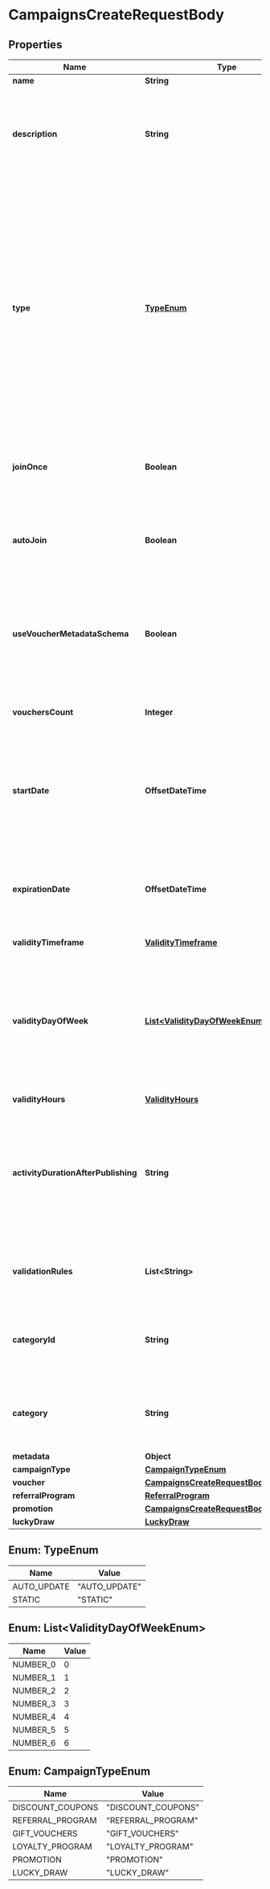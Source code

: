 

# CampaignsCreateRequestBody


## Properties

| Name | Type | Description |
|------------ | ------------- | ------------- |
|**name** | **String** | Campaign name. |
|**description** | **String** | An optional field to keep any extra textual information about the campaign such as a campaign description and details. |
|**type** | [**TypeEnum**](#TypeEnum) | Defines whether the campaign can be updated with new vouchers after campaign creation.      - &#x60;AUTO_UPDATE&#x60;: By choosing the auto update option you will create a campaign that can be enhanced by new vouchers after the time of creation (e.g. by publish vouchers method).     -  &#x60;STATIC&#x60;: vouchers need to be manually published. |
|**joinOnce** | **Boolean** | If this value is set to &#x60;true&#x60;, customers will be able to join the campaign only once. |
|**autoJoin** | **Boolean** | Indicates whether customers will be able to auto-join a loyalty campaign if any earning rule is fulfilled. |
|**useVoucherMetadataSchema** | **Boolean** | Flag indicating whether the campaign is to use the voucher&#39;s metadata schema instead of the campaign metadata schema. |
|**vouchersCount** | **Integer** | Total number of unique vouchers in campaign (size of campaign). |
|**startDate** | **OffsetDateTime** | Activation timestamp defines when the campaign starts to be active in ISO 8601 format. Campaign is *inactive before* this date.  |
|**expirationDate** | **OffsetDateTime** | Expiration timestamp defines when the campaign expires in ISO 8601 format.  Campaign is *inactive after* this date. |
|**validityTimeframe** | [**ValidityTimeframe**](ValidityTimeframe.md) |  |
|**validityDayOfWeek** | [**List&lt;ValidityDayOfWeekEnum&gt;**](#List&lt;ValidityDayOfWeekEnum&gt;) | Integer array corresponding to the particular days of the week in which the voucher is valid.  - &#x60;0&#x60; Sunday - &#x60;1&#x60; Monday - &#x60;2&#x60; Tuesday - &#x60;3&#x60; Wednesday - &#x60;4&#x60; Thursday - &#x60;5&#x60; Friday - &#x60;6&#x60; Saturday |
|**validityHours** | [**ValidityHours**](ValidityHours.md) |  |
|**activityDurationAfterPublishing** | **String** | Defines the amount of time the campaign will be active in ISO 8601 format after publishing. For example, a campaign with a &#x60;duration&#x60; of &#x60;P24D&#x60; will be valid for a duration of 24 days. |
|**validationRules** | **List&lt;String&gt;** | Array containing the ID of the validation rule associated with the promotion tier. |
|**categoryId** | **String** | Unique category ID that this campaign belongs to. Either pass this parameter OR the &#x60;category&#x60;. |
|**category** | **String** | The category assigned to the campaign. Either pass this parameter OR the &#x60;category_id&#x60;. |
|**metadata** | **Object** |  |
|**campaignType** | [**CampaignTypeEnum**](#CampaignTypeEnum) |  |
|**voucher** | [**CampaignsCreateRequestBodyVoucher**](CampaignsCreateRequestBodyVoucher.md) |  |
|**referralProgram** | [**ReferralProgram**](ReferralProgram.md) |  |
|**promotion** | [**CampaignsCreateRequestBodyPromotion**](CampaignsCreateRequestBodyPromotion.md) |  |
|**luckyDraw** | [**LuckyDraw**](LuckyDraw.md) |  |



## Enum: TypeEnum

| Name | Value |
|---- | -----|
| AUTO_UPDATE | &quot;AUTO_UPDATE&quot; |
| STATIC | &quot;STATIC&quot; |



## Enum: List&lt;ValidityDayOfWeekEnum&gt;

| Name | Value |
|---- | -----|
| NUMBER_0 | 0 |
| NUMBER_1 | 1 |
| NUMBER_2 | 2 |
| NUMBER_3 | 3 |
| NUMBER_4 | 4 |
| NUMBER_5 | 5 |
| NUMBER_6 | 6 |



## Enum: CampaignTypeEnum

| Name | Value |
|---- | -----|
| DISCOUNT_COUPONS | &quot;DISCOUNT_COUPONS&quot; |
| REFERRAL_PROGRAM | &quot;REFERRAL_PROGRAM&quot; |
| GIFT_VOUCHERS | &quot;GIFT_VOUCHERS&quot; |
| LOYALTY_PROGRAM | &quot;LOYALTY_PROGRAM&quot; |
| PROMOTION | &quot;PROMOTION&quot; |
| LUCKY_DRAW | &quot;LUCKY_DRAW&quot; |



